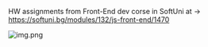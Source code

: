 HW assignments from Front-End dev corse in SoftUni at ->
https://softuni.bg/modules/132/js-front-end/1470

![img.png](img.png)
